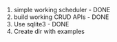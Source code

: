 1) simple working scheduler - DONE
2) build working CRUD APIs - DONE
3) Use sqlite3 - DONE
4) Create dir with examples
